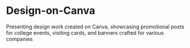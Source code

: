 # Design-on-Canva
Presenting design work created on Canva, showcasing promotional posts for college events, visiting cards, and banners crafted for various companies
